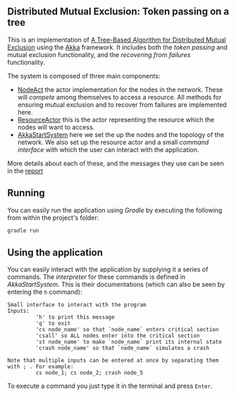 ## Distributed Mutual Exclusion: Token passing on a tree ##

This is an implementation of [A Tree-Based Algorithm for Distributed Mutual
Exclusion](https://dl.acm.org/citation.cfm?doid=58564.59295) using the [Akka](https://akka.io/) framework. 
It includes both the *token passing* and mutual exclusion functionality, and the *recovering from failures* functionality.

The system is composed of three main components:

- [NodeAct](https://github.com/tupini07/Distributed-Mutual-Exclusion/blob/master/src/main/java/com/tmds/project/NodeAct.java)
  the actor implementation for the nodes in the network. These will *compete* among themselves to access a resource. All
  methods for ensuring mutual exclusion and to recover from failures are implemented here.
- [ResourceActor](https://github.com/tupini07/Distributed-Mutual-Exclusion/blob/master/src/main/java/com/tmds/project/ResourceActor.java)
  this is the actor representing the resource which the nodes will want to access.
- [AkkaStartSystem](https://github.com/tupini07/Distributed-Mutual-Exclusion/blob/master/src/main/java/com/tmds/project/AkkaStartSystem.java)
  here we set the up the nodes and the topology of the network. We also set up the resource actor and a small *command
  interface* with which the user can interact with the application.
  
More details about each of these, and the messages they use can be seen in the [report](https://github.com/tupini07/Distributed-Mutual-Exclusion/blob/master/report.pdf)
  
  
## Running ##
  
You can easily run the application using *Gradle* by executing the following from within the project's folder:
  
``` bash
gradle run
```
  
## Using the application ##

You can easily interact with the application by supplying it a series of commands. The *interpreter* for these commands
is defined in *AkkaStartSystem*. This is their documentations (which can also be seen by entering the `h` command):

```
Small interface to interact with the program
Inputs:
         'h' to print this message
         'q' to exit
         'cs node_name' so that `node_name` enters critical section
         'csall' so ALL nodes enter into the critical section
         'st node_name' to make `node_name` print its internal state
         'crash node_name' so that `node_name` simulates a crash

Note that multiple inputs can be entered at once by separating them with ; . For example:
         cs node_1; cs node_2; crash node_5
```

To execute a command you just type it in the terminal and press `Enter`.

